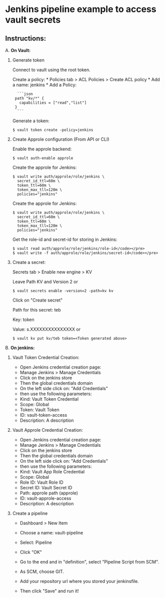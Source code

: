 Jenkins pipeline example to access vault secrets
================================================

Instructions:
-------------

A. **On Vault:**

1. Generate token
   
      Connect to vault using the root token.

      Create a policy:
      	* Policies tab > ACL Policies > Create ACL policy
      	* Add a name: jenkins
      	* Add a Policy:

         ```json
   		path "kv/*" {
   		  capabilities = ["read","list"]
   		}
         ```

      Generate a token:

      ```shell
      $ vault token create -policy=jenkins
      ```

2. Create Approle configuration (From API or CLI)
   
      Enable the approle backend:

      ```shell
      $ vault auth-enable approle
      ```     

      Create the approle for Jenkins:

      ```shell
      $ vault write auth/approle/role/jenkins \
      	secret_id_ttl=60m \
      	token_ttl=60m \
      	token_max_tll=120m \
      	policies="jenkins"
      ```

      Create the approle for Jenkins:

      ```shell
      $ vault write auth/approle/role/jenkins \
      	secret_id_ttl=60m \
      	token_ttl=60m \
      	token_max_tll=120m \
      	policies="jenkins"
      ```

      Get the role-id and secret-id for storing in Jenkins:

      ```shell
      $ vault read auth/approle/role/jenkins/role-id</code></pre>
      $ vault write -f auth/approle/role/jenkins/secret-id</code></pre>
      ```

3. Create a secret:

      Secrets tab > Enable new engine > KV

      Leave Path KV and Version 2
      or

      ```shell
      $ vault secrets enable -version=2 -path=kv kv
      ```

      Click on "Create secret"

      Path for this secret: teb

      Key: token

      Value: s.XXXXXXXXXXXXXXX <Token generated above>
      or

      ```shell
      $ vault kv put kv/teb token=<Token generated above>
      ```

B. **On jenkins:**

1. Vault Token Credential Creation:

   * Open Jenkins credential creation page:
   * Manage Jenkins > Manage Credentials
   * Click on the jenkins store
   * Then the global credentials domain
   * On the left side click on: "Add Credentials"
   * then use the following parameters:
   * Kind: Vault Token Credential
   * Scope: Global
   * Token: Vault Token
   * ID: vault-token-access
   * Description: A description

2. Vault Approle Credential Creation:

   * Open Jenkins credential creation page:
   * Manage Jenkins > Manage Credentials
   * Click on the jenkins store
   * Then the global credentials domain
   * On the left side click on: "Add Credentials"
   * then use the following parameters:
   * Kind: Vault App Role Credential
   * Scope: Global
   * Role ID: Vault Role ID
   * Secret ID: Vault Secret ID
   * Path: approle path (approle)
   * ID: vault-approle-access
   * Description: A description

3. Create a pipeline

   * Dashboard > New Item
   * Choose a name: vault-pipeline
   * Select: Pipeline
   * Click "OK"

   * Go to the end and in "definition", select "Pipeline Script from SCM".
   * As SCM, choose GIT.
   * Add your repository url where you stored your jenkinsfile.
   * Then click "Save" and run it!
